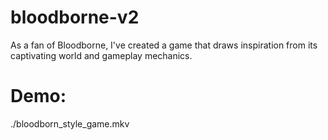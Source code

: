 # bloodborne-v2

As a fan of Bloodborne, I've created a game that draws inspiration from its captivating world and gameplay mechanics.

# Demo:

./bloodborn_style_game.mkv
